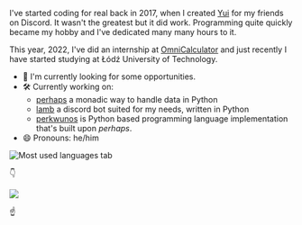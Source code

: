 I've started coding for real back in 2017, when I created [Yui](https://github.com/HKGx/Yui) for my friends on Discord. It wasn't the greatest but it did work. 
Programming quite quickly became my hobby and I've dedicated many many hours to it.


This year, 2022, I've did an internship at [OmniCalculator](https://www.omnicalculator.com/) and just recently I have started studying at Łódź University of Technology.


- 🔭 I'm currently looking for some opportunities.
- 🛠️ Currently working on: 
  - [perhaps](https://github.com/HKGx/perhaps) a monadic way to handle data in Python
  - [lamb](https://github.com/HKGx/lamb) a discord bot suited for my needs, written in Python 
  - [perkwunos](https://github.com/HKGx/perkwunos) is Python based programming language implementation that's built upon *perhaps*.
- 😄 Pronouns: he/him



![Most used languages tab](https://github-readme-stats.vercel.app/api/top-langs/?username=hkgx&layout=compact)


👇

[![](https://img.shields.io/badge/LinkedIn-0077B5?style=for-the-badge&logo=linkedin)](https://www.linkedin.com/in/hubert-kowalski-7526a51a1/)

☝️
